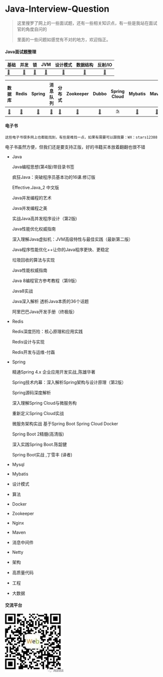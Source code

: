 # Java-Interview-Question

> 这里搜罗了网上的一些面试题，还有一些相关知识点，有一些是我站在面试官的角度自问的
>
> 里面的一些问题如感觉有不对的地方，欢迎指正。

#### Java面试题整理

| 基础                                                         |                             并发                             |                              锁                              |                             JVM                              |                           设计模式                           |                           数据结构                           |                           反射/IO                            |
| ------------------------------------------------------------ | :----------------------------------------------------------: | :----------------------------------------------------------: | :----------------------------------------------------------: | :----------------------------------------------------------: | :----------------------------------------------------------: | :----------------------------------------------------------: |
| [🍼](https://github.com/jujunchen/Java-interview-question/blob/master/1.%20Java%E5%9F%BA%E7%A1%80.md) | [🍭](https://github.com/jujunchen/Java-interview-question/blob/master/2.%20Java%E5%B9%B6%E5%8F%91.md) | [🍩](https://github.com/jujunchen/Java-interview-question/blob/master/3.%20%E9%94%81.md) | [🌮](https://github.com/jujunchen/Java-interview-question/blob/master/4.%20JVM%E7%9F%A5%E8%AF%86.md) | [🍱](https://github.com/jujunchen/Java-interview-question/blob/master/6.%20%E8%AE%BE%E8%AE%A1%E6%A8%A1%E5%BC%8F.md) | [🧀](https://github.com/jujunchen/Java-interview-question/blob/master/7.%20%E6%95%B0%E6%8D%AE%E7%BB%93%E6%9E%84.md) | [🥐](https://github.com/jujunchen/Java-interview-question/blob/master/5.%20Java%E5%8F%8D%E5%B0%84IO.md) |

|                            数据库                            |                            Redis                             |                            Spring                            |                           消息队列                           |                            分布式                            |                          Zookeeper                           |                            Dubbo                             |                         Spring Cloud                         |                           Mybatis                            |                            Maven                             |
| :----------------------------------------------------------: | :----------------------------------------------------------: | :----------------------------------------------------------: | :----------------------------------------------------------: | :----------------------------------------------------------: | :----------------------------------------------------------: | :----------------------------------------------------------: | :----------------------------------------------------------: | :----------------------------------------------------------: | :----------------------------------------------------------: |
| [🌽](https://github.com/jujunchen/Java-interview-question/blob/master/8.%20%E6%95%B0%E6%8D%AE%E5%BA%93.md) | [🍔](https://github.com/jujunchen/Java-interview-question/blob/master/9.%20Redis.md) | [🍬](https://github.com/jujunchen/Java-interview-question/blob/master/10.%20Spring.md) | [🍡](https://github.com/jujunchen/Java-interview-question/blob/master/14.%20%E6%B6%88%E6%81%AF%E9%98%9F%E5%88%97.md) | [🎂](https://github.com/jujunchen/Java-interview-question/blob/master/19.%20%E5%88%86%E5%B8%83%E5%BC%8F%E3%80%81%E5%BE%AE%E6%9C%8D%E5%8A%A1.md) | [🍯](https://github.com/jujunchen/Java-interview-question/blob/master/16.%20Zookeeper.md) | [🥛](https://github.com/jujunchen/Java-interview-question/blob/master/12.%20Dubbo.md) | [☕️](https://github.com/jujunchen/Java-interview-question/blob/master/13.%20Spring%20Cloud.md) | [🍿](https://github.com/jujunchen/Java-interview-question/blob/master/15.%20Mybatis.md) | [🍹](https://github.com/jujunchen/Java-interview-question/blob/master/15.%20Mybatis.md) |

#### 电子书

`这些电子书很多网上也都能找到，有些是难找一点，如果有需要可以跟我要：WX：stars12388`

电子书虽然方便，但我们还是要支持正版，好的书籍买本放着翻翻也很不错

- Java

    Java编程思想(第4版)带目录书签

    疯狂Java：突破程序员基本功的16课.修订版

    Effective.Java_2 中文版

    Java并发编程的艺术

    Java并发编程之美

    实战Java高并发程序设计（第2版) 

    Java性能优化权威指南

    深入理解Java虚拟机：JVM高级特性与最佳实践（最新第二版）

    Java程序性能优化++让你的Java程序更快、更稳定

    垃圾回收的算法与实现

    Java性能权威指南

    Java 8编程官方参考教程（第9版）

    Java8实战

    Java深入解析  透析Java本质的36个话题

    阿里巴巴Java开发手册（终极版）

    

- Redis

    Redis深度历险：核心原理和应用实践

    Redis设计与实现

    Redis开发与运维-付磊

    

- Spring

    精通Spring 4.x  企业应用开发实战_陈雄华著

    Spring技术内幕：深入解析Spring架构与设计原理（第2版）

    Spring源码深度解析

    深入理解Spring Cloud与微服务构

    重新定义Spring Cloud实战

    微服务架构实战 基于Spring Boot Spring Cloud Docker

    Spring Boot 2精髓(高清版)

    深入实践Spring Boot.陈韶健

    Spring Boot实战 ,丁雪丰 (译者) 

    

- Mysql

    

- Mybatis

- 设计模式

- 算法

- Docker

- Zookeeper

- Nginx

- Maven

- 消息中间件

- Netty

- 架构

- 高质量代码

- 工程

- 大数据

#### 交流平台

![image-20191114200036013](media/image-20191114200036013.png)

